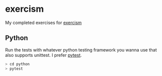 # exercism
My completed exercises for [exercism](http://exercism.io/)

## Python
Run the tests with whatever python testing framework you wanna use that also supports unittest.
I prefer [pytest](https://docs.pytest.org/en/latest/).

```bash
> cd python
> pytest
```
